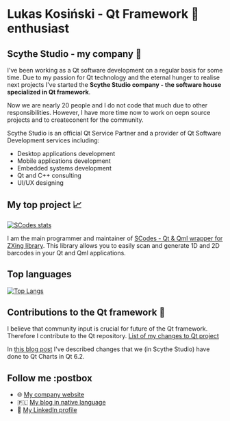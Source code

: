 # Lukas Kosiński - Qt Framework :green_heart: enthusiast

## Scythe Studio - my company :office:
I've been working as a Qt software development on a regular basis for some time. 
Due to my passion for Qt technology and the eternal hunger to realise next projects I've started the **Scythe Studio company - the software house specialized in Qt framework**.

Now we are nearly 20 people and I do not code that much due to other responsibilities. However, I have more time now to work on oepn source projects and to createconent for
the community.

Scythe Studio is an official Qt Service Partner and a provider of Qt Software Development services including:
- Desktop applications development
- Mobile applications development
- Embedded systems development
- Qt and C++ consulting
- UI/UX designing

## My top project :chart_with_upwards_trend:
[![SCodes stats](https://github-readme-stats.vercel.app/api/pin/?username=scytheStudio&repo=SCodes&show_owner=true&theme=dark)](https://github.com/anuraghazra/github-readme-stats)


I am the main programmer and maintainer of [SCodes - Qt & Qml wrapper for ZXing library](https://github.com/scytheStudio/SCodes).
This library allows you to easily scan and generate 1D and 2D barcodes in your Qt and Qml applications.

## Top languages
[![Top Langs](https://github-readme-stats.vercel.app/api/top-langs/?username=kosadev&theme=dark)](https://github.com/anuraghazra/github-readme-stats)

## Contributions to the Qt framework :construction_worker:
I believe that community input is crucial for future of the Qt framework. Therefore I contribute to the Qt repository.
[List of my changes to Qt project](https://codereview.qt-project.org/q/owner:lukasz%2540scythe-studio.com)

In [this blog post](https://scythe-studio.com/en/blog/qt-charts-in-qt-6-2) I've described changes that we (in Scythe Studio) have done to Qt Charts in Qt 6.2.

## Follow me :postbox

- :globe_with_meridians: [My company website](https://scythe-studio.com/)
- 🇵🇱 [My blog in native language](https://binarnie.pl/)
- :necktie: [My LinkedIn profile](https://www.linkedin.com/in/lukasz-kosinski-developer/)

<!---
kosadev/kosadev is a ✨ special ✨ repository because its `README.md` (this file) appears on your GitHub profile.
You can click the Preview link to take a look at your changes.
--->
